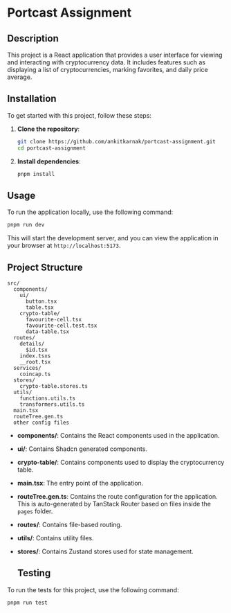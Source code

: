 # Portcast Assignment

## Description

This project is a React application that provides a user interface for viewing and interacting with cryptocurrency data. It includes features such as displaying a list of cryptocurrencies, marking favorites, and daily price average.

## Installation

To get started with this project, follow these steps:

1. **Clone the repository**:

    ```sh
    git clone https://github.com/ankitkarnak/portcast-assignment.git
    cd portcast-assignment
    ```

2. **Install dependencies**:

    ```sh
    pnpm install
    ```

## Usage

To run the application locally, use the following command:

```sh
pnpm run dev
```

This will start the development server, and you can view the application in your browser at `http://localhost:5173`.


## Project Structure
```
src/
  components/
    ui/
      button.tsx
      table.tsx
    crypto-table/
      favourite-cell.tsx
      favourite-cell.test.tsx
      data-table.tsx
  routes/
    details/
      $id.tsx
    index.tsxs
    __root.tsx
  services/
    coincap.ts
  stores/
    crypto-table.stores.ts
  utils/
    functions.utils.ts
    transformers.utils.ts
  main.tsx
  routeTree.gen.ts
  other config files
```

  - **components/**: Contains the React components used in the application.
  - **ui/**: Contains Shadcn generated components.
  - **crypto-table/**: Contains components used to display the cryptocurrency table.
  
- **main.tsx**: The entry point of the application.

- **routeTree.gen.ts**: Contains the route configuration for the application. This is auto-generated by TanStack Router based on files inside the `pages` folder.

- **routes/**: Contains file-based routing.

- **utils/**: Contains utility files.

- **stores/**: Contains Zustand stores used for state management.

  ## Testing
To run the tests for this project, use the following command:

```
pnpm run test
```
